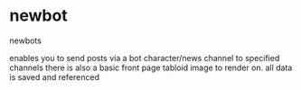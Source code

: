 # newbot
newbots

enables you to send posts via a bot character/news channel to specified channels there is also a basic front page tabloid image to render on.
all data is saved and referenced 
